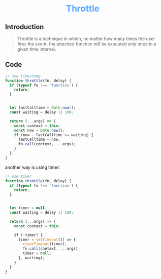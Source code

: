<div align='center'>
  <h1>
    <b style='color: #58a6ff'>Throttle</b>
  </h1>
</div>

## Introduction
> Throttle is a technique in which, no matter how many times the user fires the event, the attached function will be executed only once in a given time interval.

## Code

```javascript
// use timestamp
function throttle(fn, delay) {
  if (typeof fn !== 'function') {
    return;
  }


  let lastCalltime = Date.now();
  const waiting = delay || 100;

  return (...args) => {
    const context = this;
    const now = Date.now();
    if (now - lastCalltime >= waiting) {
      lastCalltime = now;
      fn.call(context, ...args);
    }
  }
}

```

another way is using timer:

```javascript
// use timer
function throttle(fn, delay) {
  if (typeof fn !== 'function') {
    return;
  }


  let timer = null;
  const waiting = delay || 100;

  return (...args) => {
    const context = this;

    if (!timer) {
      timer = setTimeout(() => {
        clearTimeout(timer);
        fn.call(context, ...args);
        timer = null;
      }, waiting);
    }
  }
}

```

